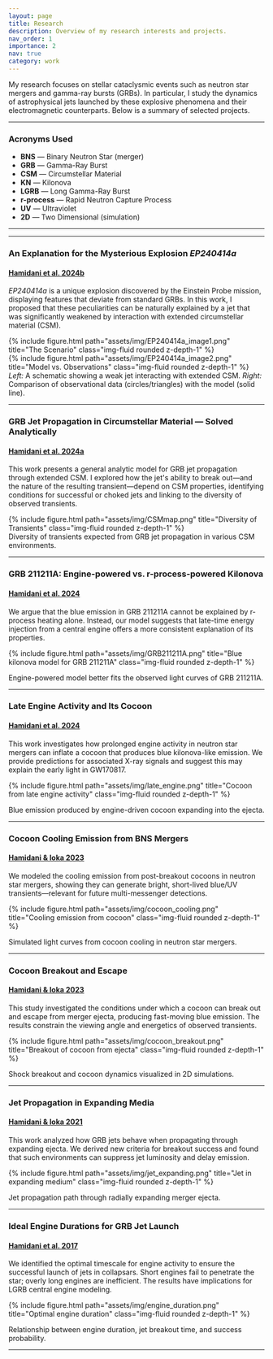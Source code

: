 ```yaml
---
layout: page
title: Research
description: Overview of my research interests and projects.
nav_order: 1
importance: 2
nav: true
category: work
---
```


My research focuses on stellar cataclysmic events such as neutron star mergers and gamma-ray bursts (GRBs). In particular, I study the dynamics of astrophysical jets launched by these explosive phenomena and their electromagnetic counterparts. Below is a summary of selected projects.

---

### Acronyms Used

- **BNS** — Binary Neutron Star (merger)
- **GRB** — Gamma-Ray Burst
- **CSM** — Circumstellar Material
- **KN** — Kilonova
- **LGRB** — Long Gamma-Ray Burst
- **r-process** — Rapid Neutron Capture Process
- **UV** — Ultraviolet
- **2D** — Two Dimensional (simulation)

---

---

### An Explanation for the Mysterious Explosion *EP240414a*  
#### <a href="https://ui.adsabs.harvard.edu/abs/2025arXiv250316243H/abstract" target="_blank">Hamidani et al. 2024b</a>

*EP240414a* is a unique explosion discovered by the Einstein Probe mission, displaying features that deviate from standard GRBs. In this work, I proposed that these peculiarities can be naturally explained by a jet that was significantly weakened by interaction with extended circumstellar material (CSM).

<div class="row justify-content-center">
  <div class="col-md-6 mb-3">
    {% include figure.html path="assets/img/EP240414a_image1.png" title="The Scenario" class="img-fluid rounded z-depth-1" %}
  </div>
  <div class="col-md-6 mb-3">
    {% include figure.html path="assets/img/EP240414a_image2.png" title="Model vs. Observations" class="img-fluid rounded z-depth-1" %}
  </div>
</div>
<div class="caption text-center">
  <i>Left:</i> A schematic showing a weak jet interacting with extended CSM.  
  <i>Right:</i> Comparison of observational data (circles/triangles) with the model (solid line).
</div>

---

### GRB Jet Propagation in Circumstellar Material — Solved Analytically  
#### <a href="https://ui.adsabs.harvard.edu/abs/2025arXiv250316242H/abstract" target="_blank">Hamidani et al. 2024a</a>

This work presents a general analytic model for GRB jet propagation through extended CSM. I explored how the jet's ability to break out—and the nature of the resulting transient—depend on CSM properties, identifying conditions for successful or choked jets and linking to the diversity of observed transients.

<div class="row justify-content-sm-center">
  <div class="col-sm-12 mt-3 mt-md-0">
    {% include figure.html path="assets/img/CSMmap.png" title="Diversity of Transients" class="img-fluid rounded z-depth-1" %}
  </div>
</div>
<div class="caption text-center">
  Diversity of transients expected from GRB jet propagation in various CSM environments.
</div>

---

### GRB 211211A: Engine-powered vs. r-process-powered Kilonova  
#### <a href="https://ui.adsabs.harvard.edu/abs/2024ApJ...971L..30H/abstract" target="_blank">Hamidani et al. 2024</a>

We argue that the blue emission in GRB 211211A cannot be explained by r-process heating alone. Instead, our model suggests that late-time energy injection from a central engine offers a more consistent explanation of its properties.

{% include figure.html path="assets/img/GRB211211A.png" title="Blue kilonova model for GRB 211211A" class="img-fluid rounded z-depth-1" %}
<div class="caption text-center">
  Engine-powered model better fits the observed light curves of GRB 211211A.
</div>

---

### Late Engine Activity and Its Cocoon  
#### <a href="https://ui.adsabs.harvard.edu/abs/2024ApJ...963..137H/abstract" target="_blank">Hamidani et al. 2024</a>

This work investigates how prolonged engine activity in neutron star mergers can inflate a cocoon that produces blue kilonova-like emission. We provide predictions for associated X-ray signals and suggest this may explain the early light in GW170817.

{% include figure.html path="assets/img/late_engine.png" title="Cocoon from late engine activity" class="img-fluid rounded z-depth-1" %}
<div class="caption text-center">
  Blue emission produced by engine-driven cocoon expanding into the ejecta.
</div>

---

### Cocoon Cooling Emission from BNS Mergers  
#### <a href="https://ui.adsabs.harvard.edu/abs/2023MNRAS.524.4841H/abstract" target="_blank">Hamidani & Ioka 2023</a>

We modeled the cooling emission from post-breakout cocoons in neutron star mergers, showing they can generate bright, short-lived blue/UV transients—relevant for future multi-messenger detections.

{% include figure.html path="assets/img/cocoon_cooling.png" title="Cooling emission from cocoon" class="img-fluid rounded z-depth-1" %}
<div class="caption text-center">
  Simulated light curves from cocoon cooling in neutron star mergers.
</div>

---

### Cocoon Breakout and Escape  
#### <a href="https://ui.adsabs.harvard.edu/abs/2023MNRAS.520.1111H/abstract" target="_blank">Hamidani & Ioka 2023</a>

This study investigated the conditions under which a cocoon can break out and escape from merger ejecta, producing fast-moving blue emission. The results constrain the viewing angle and energetics of observed transients.

{% include figure.html path="assets/img/cocoon_breakout.png" title="Breakout of cocoon from ejecta" class="img-fluid rounded z-depth-1" %}
<div class="caption text-center">
  Shock breakout and cocoon dynamics visualized in 2D simulations.
</div>

---

### Jet Propagation in Expanding Media  
#### <a href="https://ui.adsabs.harvard.edu/abs/2021MNRAS.500..627H/abstract" target="_blank">Hamidani & Ioka 2021</a>

This work analyzed how GRB jets behave when propagating through expanding ejecta. We derived new criteria for breakout success and found that such environments can suppress jet luminosity and delay emission.

{% include figure.html path="assets/img/jet_expanding.png" title="Jet in expanding medium" class="img-fluid rounded z-depth-1" %}
<div class="caption text-center">
  Jet propagation path through radially expanding merger ejecta.
</div>

---

### Ideal Engine Durations for GRB Jet Launch  
#### <a href="https://ui.adsabs.harvard.edu/abs/2017MNRAS.469.2361H/abstract" target="_blank">Hamidani et al. 2017</a>

We identified the optimal timescale for engine activity to ensure the successful launch of jets in collapsars. Short engines fail to penetrate the star; overly long engines are inefficient. The results have implications for LGRB central engine modeling.

{% include figure.html path="assets/img/engine_duration.png" title="Optimal engine duration" class="img-fluid rounded z-depth-1" %}
<div class="caption text-center">
  Relationship between engine duration, jet breakout time, and success probability.
</div>

---
